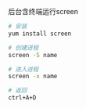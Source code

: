 后台含终端运行screen

```bash
# 安装
yum install screen

# 创建进程
screen -S name

# 进入进程
screen -x name

# 返回
ctrl+A+D
```
